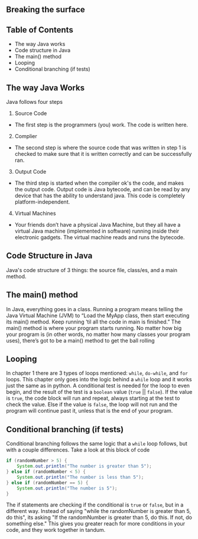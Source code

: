 ## Breaking the surface

## Table of Contents

- The way Java works 
- Code structure in Java 
- The main() method 
- Looping 
- Conditional branching (if tests)

## The way Java Works
Java follows four steps
1. Source Code
- The first step is the programmers (you) work. The code is written here.
2. Complier
- The second step is where the source code that was written in step 1 is checked to make sure that it is written correctly and 
can be successfully ran.
3. Output Code
- The third step is started when the compiler ok's the code, and makes the output code. Output code is Java bytecode, and can be read by any device that has the ability to understand java. This code is completely platform-independent.
4. Virtual Machines
- Your friends don’t have a physical Java Machine, but they all have a virtual Java machine (implemented in software) running inside their electronic gadgets. The virtual machine reads and runs the bytecode.

## Code Structure in Java 
Java's code structure of 3 things: the source file, class/es, and a main method.

## The main() method
In Java, everything goes in a class.
Running a program means telling the Java Virtual Machine (JVM) to
“Load the MyApp class, then start executing its main() method.
Keep running ‘til all the code in main is finished.”
The main() method is where your program starts running.
No matter how big your program is (in other words, no matter how many
classes your program uses), there’s got to be a main() method to get the
ball rolling

## Looping 
In chapter 1 there are 3 types of loops mentioned: `while`, `do-while`, and `for` loops. This chapter only goes into the logic behind a `while` loop and it works just the same as in python. A conditional test is needed for the loop to even begin, and the result of the test is a `boolean` value (`true` || `false`). If the value is `true`, the code block will run and repeat, always starting at the test to check the value. Else if the value is `false`, the loop will not run and the program will continue past it, unless that is the end of your program.

## Conditional branching (if tests)
Conditional branching follows the same logic that a `while` loop follows, but with a couple differences. 
Take a look at this block of code
```java 
if (randomNumber > 5) {
    System.out.println("The number is greater than 5");
} else if (randomNumber < 5) {
    System.out.println("The number is less than 5");
} else if (randomNumber == 5) {
    System.out.println("The number is 5");
}
```
The if statements are checking if the conditional is `true` or `false`, but in a different way. Instead of saying "while the randomNumber is greater than 5, do this", its asking "If the randomNumber is greater than 5, do this. If not, do something else." This gives you greater reach for more conditions in your code, and they work together in tandum. 